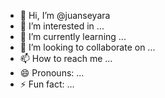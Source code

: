 - 👋 Hi, I’m @juanseyara
- 👀 I’m interested in ...
- 🌱 I’m currently learning ...
- 💞️ I’m looking to collaborate on ...
- 📫 How to reach me ...
- 😄 Pronouns: ...
- ⚡ Fun fact: ...

<!---
juanseyara/juanseyara is a ✨ special ✨ repository because its `README.md` (this file) appears on your GitHub profile.
You can click the Preview link to take a look at your changes.
--->
